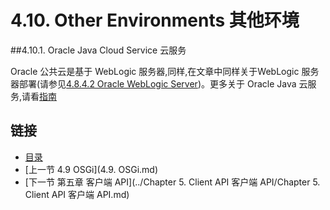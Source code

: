 4.10. Other Environments 其他环境
========================

##4.10.1. Oracle Java Cloud Service 云服务

Oracle 公共云是基于 WebLogic 服务器,同样,在文章中同样关于WebLogic 服务器部署(请参见[4.8.4.2 Oracle WebLogic Server](https://jersey.java.net/documentation/latest/user-guide.html#deployment.appservers.weblogic))。更多关于 Oracle Java 云服务,请看[指南](http://docs.oracle.com/cloud/131/developer_services/CSJSU/java-develop.htm#BABHDAJH)

## 链接
* [目录](../目录.md)
* [上一节 4.9 OSGi](4.9. OSGi.md)
* [下一节 第五章 客户端 API](../Chapter 5. Client API 客户端 API/Chapter 5. Client API 客户端 API.md)